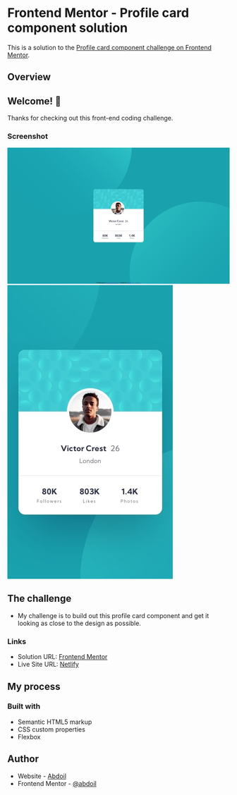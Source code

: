 # Frontend Mentor - Profile card component solution

This is a solution to the [Profile card component challenge on Frontend Mentor](https://www.frontendmentor.io/challenges/profile-card-component-cfArpWshJ).

## Overview

## Welcome! 👋

Thanks for checking out this front-end coding challenge.

### Screenshot

![Screenshot](./screenshot.jpeg)
![Screenshot 2](./design/mobile-design.jpg)

## The challenge

- My challenge is to build out this profile card component and get it looking as close to the design as possible.

### Links

- Solution URL: [Frontend Mentor](https://your-solution-url.com)
- Live Site URL: [Netlify](https://profilecardcomp-abdoil.netlify.app/)

## My process

### Built with

- Semantic HTML5 markup
- CSS custom properties
- Flexbox

## Author

- Website - [Abdoil](https://www.abdoil.com)
- Frontend Mentor - [@abdoil](https://www.frontendmentor.io/profile/abdoil)
